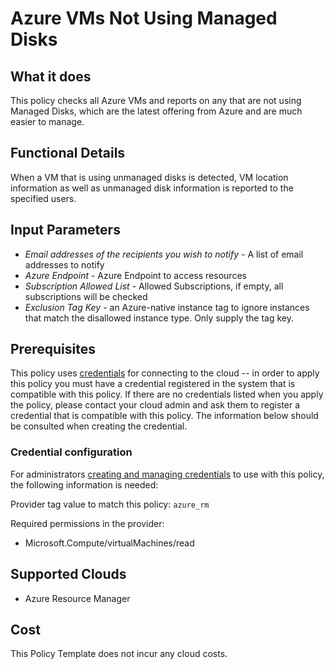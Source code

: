 # Azure VMs Not Using Managed Disks

## What it does

This policy checks all Azure VMs and reports on any that are not using Managed Disks, which are the latest offering from Azure and are much easier to manage.

## Functional Details

When a VM that is using unmanaged disks is detected, VM location information as well as unmanaged disk information is reported to the specified users.

## Input Parameters

- *Email addresses of the recipients you wish to notify* - A list of email addresses to notify
- *Azure Endpoint* - Azure Endpoint to access resources
- *Subscription Allowed List* - Allowed Subscriptions, if empty, all subscriptions will be checked
- *Exclusion Tag Key* - an Azure-native instance tag to ignore instances that match the disallowed instance type. Only supply the tag key.

## Prerequisites

This policy uses [credentials](https://docs.flexera.com/flexera/EN/Automation/ManagingCredentialsExternal.htm) for connecting to the cloud -- in order to apply this policy you must have a credential registered in the system that is compatible with this policy. If there are no credentials listed when you apply the policy, please contact your cloud admin and ask them to register a credential that is compatible with this policy. The information below should be consulted when creating the credential.

### Credential configuration

For administrators [creating and managing credentials](https://docs.flexera.com/flexera/EN/Automation/ManagingCredentialsExternal.htm) to use with this policy, the following information is needed:

Provider tag value to match this policy: `azure_rm`

Required permissions in the provider:

- Microsoft.Compute/virtualMachines/read

## Supported Clouds

- Azure Resource Manager

## Cost

This Policy Template does not incur any cloud costs.
